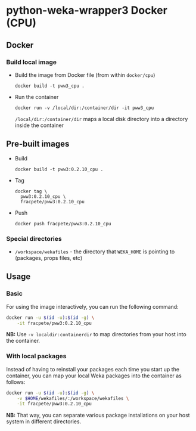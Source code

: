 # python-weka-wrapper3 Docker (CPU)

## Docker

### Build local image

* Build the image from Docker file (from within `docker/cpu`)

  ```commandline
  docker build -t pww3_cpu .
  ```
  
* Run the container

  ```commandline
  docker run -v /local/dir:/container/dir -it pww3_cpu
  ```
  `/local/dir:/container/dir` maps a local disk directory into a directory inside the container

## Pre-built images

* Build

  ```commandline
  docker build -t pww3:0.2.10_cpu .
  ```
  
* Tag

  ```commandline
  docker tag \
    pww3:0.2.10_cpu \
    fracpete/pww3:0.2.10_cpu
  ```
  
* Push

  ```commandline
  docker push fracpete/pww3:0.2.10_cpu
  ```

### Special directories

* `/workspace/wekafiles` - the directory that `WEKA_HOME` is pointing to (packages, props files, etc) 


## Usage

### Basic

For using the image interactively, you can run the following command: 

```bash
docker run -u $(id -u):$(id -g) \
    -it fracpete/pww3:0.2.10_cpu
```

**NB:** Use `-v localdir:containerdir` to map directories from your host into the container.

### With local packages

Instead of having to reinstall your packages each time you start up the container, 
you can map your local Weka packages into the container as follows: 

```bash
docker run -u $(id -u):$(id -g) \
    -v $HOME/wekafiles/:/workspace/wekafiles \
    -it fracpete/pww3:0.2.10_cpu
```

**NB:** That way, you can separate various package installations on your host system
in different directories.
